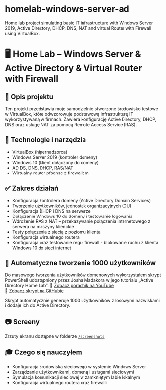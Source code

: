 # homelab-windows-server-ad
Home lab project simulating basic IT infrastructure with Windows Server 2019, Active Directory, DHCP, DNS, NAT and virtual Router with Firewall using VirtualBox.

# 🖥️ Home Lab – Windows Server & Active Directory & Virtual Router with Firewall

## 📌 Opis projektu
Ten projekt przedstawia moje samodzielnie stworzone środowisko testowe w VirtualBox, które odwzorowuje podstawową infrastrukturę IT wykorzystywaną w firmach. Zawiera konfigurację Active Directory, DHCP, DNS oraz usługę NAT za pomocą Remote Access Service (RAS).

## 🔧 Technologie i narzędzia
- VirtualBox (hipernadzorca)
- Windows Server 2019 (kontroler domeny)
- Windows 10 (klient dołączony do domeny)
- AD DS, DNS, DHCP, RAS/NAT
- Wirtualny router pfsense z firewallem

## ✅ Zakres działań
- Konfiguracja kontrolera domeny (Active Directory Domain Services)
- Tworzenie użytkowników, jednostek organizacyjnych (OU)
- Konfiguracja DHCP i DNS na serwerze
- Dołączenie Windows 10 do domeny i testowanie logowania
- Wdrożenie RAS z NAT – przekazywanie połączenia internetowego z serwera na maszyny klienckie
- Testy połączenia z siecią z poziomu klienta
- Konfiguracja wirtualnego routera
- Konfiguracja oraz testowanie reguł firewall - blokowanie ruchu z klienta Windows 10 do sieci internet

## 👤 Automatyczne tworzenie 1000 użytkowników

Do masowego tworzenia użytkowników domenowych wykorzystałem skrypt PowerShell udostępniony przez Josha Madakora w jego tutorialu „Active Directory Home Lab”:
🔗 [Zobacz poradnik na YouTube](https://www.youtube.com/watch?v=djZ6btMS2u0)  
🔗 [Zobacz skrypt na GitHubie](https://github.com/joshmadakor1/AD_PS)

Skrypt automatycznie generuje 1000 użytkowników z losowymi nazwiskami i dodaje ich do Active Directory.


## 📷 Screeny
Zrzuty ekranu dostępne w folderze [`/screenshots`](./screenshots)

## 🎓 Czego się nauczyłem
- Konfiguracja środowiska sieciowego w systemie Windows Server
- Zarządzanie użytkownikami, domeną i usługami sieciowymi
- Symulacja komunikacji sieciowej w zamkniętym labie lokalnym
- Konfiguracja wirtualnego routera oraz firewalli
